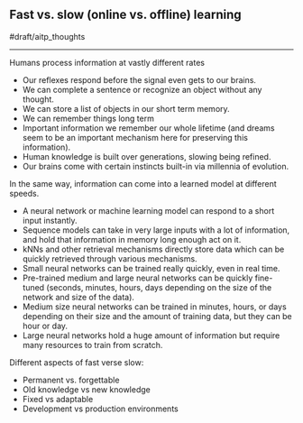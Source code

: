 ## Fast vs. slow (online vs. offline) learning
#draft/aitp_thoughts
- - - -
Humans process information at vastly different rates
* Our reflexes respond before the signal even gets to our brains.
* We can complete a sentence or recognize an object without any thought.
* We can store a list of objects in our short term memory.
* We can remember things long term
* Important information we remember our whole lifetime (and dreams seem to be an important mechanism here for preserving this information).
* Human knowledge is built over generations, slowing being refined.
* Our brains come with certain instincts built-in via millennia of evolution.

In the same way, information can come into a learned model at different speeds.  
* A neural network or machine learning model can respond to a short input instantly.
* Sequence models can take in very large inputs with a lot of information, and hold that information in memory long enough act on it.
* kNNs and other retrieval mechanisms directly store data which can be quickly retrieved through various mechanisms.
* Small neural networks can be trained really quickly, even in real time.
* Pre-trained medium and large neural networks can be quickly fine-tuned (seconds, minutes, hours, days depending on the size of the network and size of the data).
* Medium size neural networks can be trained in minutes, hours, or days depending on their size and the amount of training data, but they can be  hour or day.
* Large neural networks hold a huge amount of information but require many resources to train from scratch.

Different aspects of fast verse slow:
* Permanent vs. forgettable
* Old knowledge vs new knowledge
* Fixed vs adaptable
* Development vs production environments
